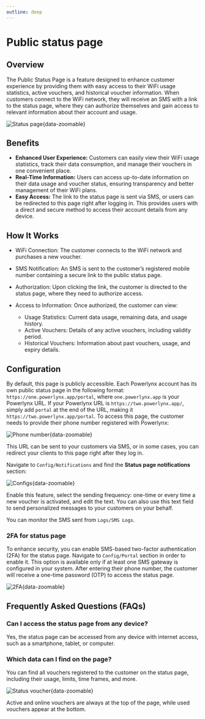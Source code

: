 ```yaml
---
outline: deep
---
```


# Public status page

## Overview
The Public Status Page is a feature designed to enhance customer experience by providing them with easy access to their WiFi usage statistics, active vouchers, and historical voucher information. When customers connect to the WiFi network, they will receive an SMS with a link to the status page, where they can authorize themselves and gain access to relevant information about their account and usage.

![Status page](images/stat_page.gif#mediumsize){data-zoomable}

## Benefits
 - **Enhanced User Experience:** Customers can easily view their WiFi usage statistics, track their data consumption, and manage their vouchers in one convenient place.
- **Real-Time Information:** Users can access up-to-date information on their data usage and voucher status, ensuring transparency and better management of their WiFi plans.
- **Easy Access:** The link to the status page is sent via SMS, or users can be redirected to this page right after logging in. This provides users with a direct and secure method to access their account details from any device.

## How It Works
- WiFi Connection: The customer connects to the WiFi network and purchases a new voucher.

- SMS Notification: An SMS is sent to the customer’s registered mobile number containing a secure link to the public status page.

- Authorization: Upon clicking the link, the customer is directed to the status page, where they need to authorize access.

- Access to Information: Once authorized, the customer can view:
    - Usage Statistics: Current data usage, remaining data, and usage history.
    - Active Vouchers: Details of any active vouchers, including validity period.
    - Historical Vouchers: Information about past vouchers, usage, and expiry details.

## Configuration

By default, this page is publicly accessible. Each Powerlynx account has its own public status page in the following format: `https://one.powerlynx.app/portal`, where `one.powerlynx.app` is your Powerlynx URL. If your Powerlynx URL is `https://two.powerlynx.app/`, simply add `portal` at the end of the URL, making it `https://two.powerlynx.app/portal`. To access this page, the customer needs to provide their phone number registered with Powerlynx:

![Phone number](images/status_page_number.png){data-zoomable}

This URL can be sent to your customers via SMS, or in some cases, you can redirect your clients to this page right after they log in.

Navigate to `Config/Notifications` and find the **Status page notifications** section:

![Configs](images/status_page_configs.png){data-zoomable}

Enable this feature, select the sending frequency: one-time or every time a new voucher is activated, and edit the text. You can also use this text field to send personalized messages to your customers on your behalf.

You can monitor the SMS sent from `Logs/SMS Logs`.

### 2FA for status page

To enhance security, you can enable SMS-based two-factor authentication (2FA) for the status page. Navigate to `Config/Portal` section in order to enable it. This option is available only if at least one SMS gateway is configured in your system. After entering their phone number, the customer will receive a one-time password (OTP) to access the status page.

![2FA](images/status_page_2fa.png){data-zoomable}

## Frequently Asked Questions (FAQs)

### Can I access the status page from any device?
Yes, the status page can be accessed from any device with internet access, such as a smartphone, tablet, or computer.

### Which data can I find on the page?

You can find all vouchers registered to the customer on the status page, including their usage, limits, time frames, and more.

![Status voucher](images/st_page_voucher.png#mediumsize){data-zoomable}

Active and online vouchers are always at the top of the page, while used vouchers appear at the bottom.
